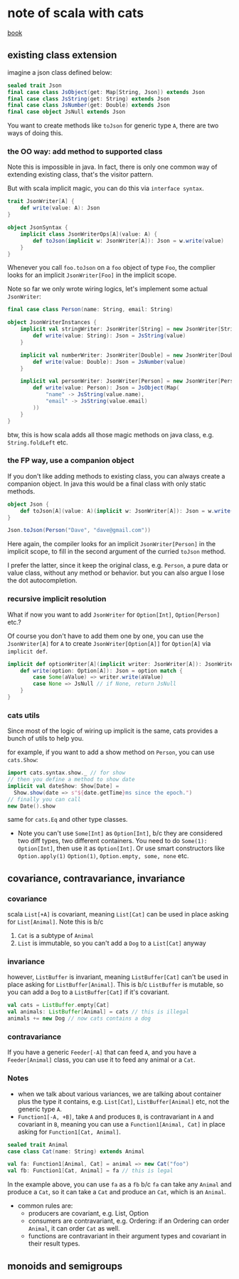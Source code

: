 # note of scala with cats

[book](https://www.scalawithcats.com/dist/scala-with-cats)

## existing class extension

imagine a json class defined below:

```scala
sealed trait Json
final case class JsObject(get: Map[String, Json]) extends Json
final case class JsString(get: String) extends Json
final case class JsNumber(get: Double) extends Json
final case object JsNull extends Json
```

You want to create methods like `toJson` for generic type `A`, there are two ways of doing this.

### the OO way: add method to supported class

Note this is impossible in java. In fact, there is only one common way of extending existing class, that's the visitor pattern.

But with scala implicit magic, you can do this via `interface syntax`.

```scala
trait JsonWriter[A] {
    def write(value: A): Json
}

object JsonSyntax {
    implicit class JsonWriterOps[A](value: A) {
        def toJson(implicit w: JsonWriter[A]): Json = w.write(value)
    }
}
```

Whenever you call `foo.toJson` on a `foo` object of type `Foo`, the complier looks for an implicit `JsonWriter[Foo]` in the implicit scope.

Note so far we only wrote wiring logics, let's implement some actual `JsonWriter`:

```scala
final case class Person(name: String, email: String)

object JsonWriterInstances {
    implicit val stringWriter: JsonWriter[String] = new JsonWriter[String] {
        def write(value: String): Json = JsString(value)
    }

    implicit val numberWriter: JsonWriter[Double] = new JsonWriter[Double] {
        def write(value: Double): Json = JsNumber(value)
    }

    implicit val personWriter: JsonWriter[Person] = new JsonWriter[Person] {
        def write(value: Person): Json = JsObject(Map(
            "name" -> JsString(value.name),
            "email" -> JsString(value.email)
        ))
    }
}
```

btw, this is how scala adds all those magic methods on java class, e.g. `String.foldLeft` etc.

### the FP way, use a companion object

If you don't like adding methods to existing class, you can always create a companion object. In java this would be a final class with only static methods.

```scala
object Json {
    def toJson[A](value: A)(implicit w: JsonWriter[A]): Json = w.write(value)
}

Json.toJson(Person("Dave", "dave@gmail.com")) 
```

Here again, the compiler looks for an implicit `JsonWriter[Person]` in the implicit scope, to fill in the second argument of the curried `toJson` method.

I prefer the latter, since it keep the original class, e.g. `Person`, a pure data or value class, without any method or behavior. but you can also argue I lose the dot autocompletion.

### recursive implicit resolution

What if now you want to add `JsonWriter` for `Option[Int]`, `Option[Person]` etc.?

Of course you don't have to add them one by one, you can use the `JsonWriter[A]` for `A` to create `JsonWriter[Option[A]]` for `Option[A]` via `implicit def`.

```scala
implicit def optionWriter[A](implicit writer: JsonWriter[A]): JsonWriter[Option[A]] = new JsonWriter[Option[A]] {
    def write(option: Option[A]): Json = option match {
        case Some(aValue) => writer.write(aValue)
        case None => JsNull // if None, return JsNull 
    }
}
```

### cats utils

Since most of the logic of wiring up implicit is the same, cats provides a bunch of utils to help you.

for example, if you want to add a show method on `Person`, you can use `cats.Show`:

```scala
import cats.syntax.show._ // for show
// then you define a method to show date 
implicit val dateShow: Show[Date] =
  Show.show(date => s"${date.getTime}ms since the epoch.")
// finally you can call 
new Date().show
```

same for `cats.Eq` and other type classes.

- Note you can't use `Some[Int]` as `Option[Int]`, b/c they are considered two diff types, two different containers. You need to do `Some(1): Option[Int]`, then use it as `Option[Int]`. Or use smart constructors like `Option.apply(1)` `Option(1)`, `Option.empty, some, none` etc.

## covariance, contravariance, invariance

### covariance

scala `List[+A]` is covariant, meaning `List[Cat]` can be used in place asking for `List[Animal]`. Note this is b/c

1. `Cat` is a subtype of `Animal`
2. `List` is immutable, so you can't add a `Dog` to a `List[Cat]` anyway

### invariance

however, `ListBuffer` is invariant, meaning `ListBuffer[Cat]` can't be used in place asking for `ListBuffer[Animal]`. This is b/c `ListBuffer` is mutable, so you can add a `Dog` to a `ListBuffer[Cat]` if it's covariant.

```scala
val cats = ListBuffer.empty[Cat]
val animals: ListBuffer[Animal] = cats // this is illegal
animals += new Dog // now cats contains a dog
```

### contravariance

If you have a generic `Feeder[-A]` that can feed `A`, and you have a `Feeder[Animal]` class, you can use it to feed any animal or a `Cat`.

### Notes

- when we talk about various variances, we are talking about container plus the type it contains, e.g. `List[Cat]`, `ListBuffer[Animal]` etc, not the generic type `A`.
- `Function1[-A, +B]`, take `A` and produces `B`, is contravariant in `A` and covariant in `B`, meaning you can use a `Function1[Animal, Cat]` in place asking for `Function1[Cat, Animal]`.

```scala
sealed trait Animal
case class Cat(name: String) extends Animal

val fa: Function1[Animal, Cat] = animal => new Cat("foo")
val fb: Function1[Cat, Animal] = fa // this is legal
```

In the example above, you can use `fa` as a `fb` b/c `fa` can take any `Animal` and produce a `Cat`, so it can take a `Cat` and produce an `Cat`, which is an `Animal`.

- common rules are:
  - producers are covariant, e.g. List, Option
  - consumers are contravariant, e.g. Ordering: if an Ordering can order `Animal`, it can order `Cat` as well.
  - functions are contravariant in their argument types and covariant in their result types.

## monoids and semigroups

